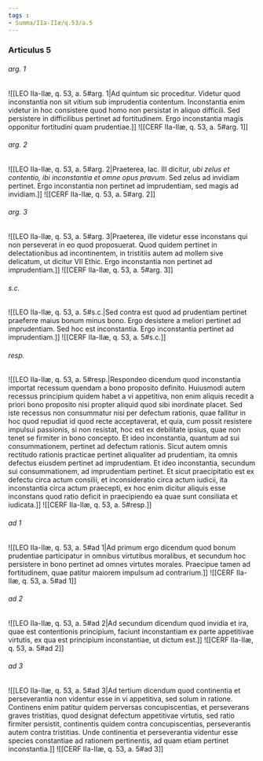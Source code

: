 ```yaml
---
tags : 
- Summa/IIa-IIæ/q.53/a.5
---
```


### Articulus 5

###### arg. 1
![[LEO IIa-IIæ, q. 53, a. 5#arg. 1|Ad quintum sic proceditur. Videtur quod inconstantia non sit vitium sub imprudentia contentum. Inconstantia enim videtur in hoc consistere quod homo non persistat in aliquo difficili. Sed persistere in difficilibus pertinet ad fortitudinem. Ergo inconstantia magis opponitur fortitudini quam prudentiae.]]
![[CERF IIa-IIæ, q. 53, a. 5#arg. 1]]

###### arg. 2
![[LEO IIa-IIæ, q. 53, a. 5#arg. 2|Praeterea, Iac. III dicitur, *ubi zelus et contentio, ibi inconstantia et omne opus pravum*. Sed zelus ad invidiam pertinet. Ergo inconstantia non pertinet ad imprudentiam, sed magis ad invidiam.]]
![[CERF IIa-IIæ, q. 53, a. 5#arg. 2]]

###### arg. 3
![[LEO IIa-IIæ, q. 53, a. 5#arg. 3|Praeterea, ille videtur esse inconstans qui non perseverat in eo quod proposuerat. Quod quidem pertinet in delectationibus ad incontinentem, in tristitiis autem ad mollem sive delicatum, ut dicitur VII Ethic. Ergo inconstantia non pertinet ad imprudentiam.]]
![[CERF IIa-IIæ, q. 53, a. 5#arg. 3]]

###### s.c.
![[LEO IIa-IIæ, q. 53, a. 5#s.c.|Sed contra est quod ad prudentiam pertinet praeferre maius bonum minus bono. Ergo desistere a meliori pertinet ad imprudentiam. Sed hoc est inconstantia. Ergo inconstantia pertinet ad imprudentiam.]]
![[CERF IIa-IIæ, q. 53, a. 5#s.c.]]

###### resp.
![[LEO IIa-IIæ, q. 53, a. 5#resp.|Respondeo dicendum quod inconstantia importat recessum quendam a bono proposito definito. Huiusmodi autem recessus principium quidem habet a vi appetitiva, non enim aliquis recedit a priori bono proposito nisi propter aliquid quod sibi inordinate placet. Sed iste recessus non consummatur nisi per defectum rationis, quae fallitur in hoc quod repudiat id quod recte acceptaverat, et quia, cum possit resistere impulsui passionis, si non resistat, hoc est ex debilitate ipsius, quae non tenet se firmiter in bono concepto. Et ideo inconstantia, quantum ad sui consummationem, pertinet ad defectum rationis. Sicut autem omnis rectitudo rationis practicae pertinet aliqualiter ad prudentiam, ita omnis defectus eiusdem pertinet ad imprudentiam. Et ideo inconstantia, secundum sui consummationem, ad imprudentiam pertinet. Et sicut praecipitatio est ex defectu circa actum consilii, et inconsideratio circa actum iudicii, ita inconstantia circa actum praecepti, ex hoc enim dicitur aliquis esse inconstans quod ratio deficit in praecipiendo ea quae sunt consiliata et iudicata.]]
![[CERF IIa-IIæ, q. 53, a. 5#resp.]]

###### ad 1
![[LEO IIa-IIæ, q. 53, a. 5#ad 1|Ad primum ergo dicendum quod bonum prudentiae participatur in omnibus virtutibus moralibus, et secundum hoc persistere in bono pertinet ad omnes virtutes morales. Praecipue tamen ad fortitudinem, quae patitur maiorem impulsum ad contrarium.]]
![[CERF IIa-IIæ, q. 53, a. 5#ad 1]]

###### ad 2
![[LEO IIa-IIæ, q. 53, a. 5#ad 2|Ad secundum dicendum quod invidia et ira, quae est contentionis principium, faciunt inconstantiam ex parte appetitivae virtutis, ex qua est principium inconstantiae, ut dictum est.]]
![[CERF IIa-IIæ, q. 53, a. 5#ad 2]]

###### ad 3
![[LEO IIa-IIæ, q. 53, a. 5#ad 3|Ad tertium dicendum quod continentia et perseverantia non videntur esse in vi appetitiva, sed solum in ratione. Continens enim patitur quidem perversas concupiscentias, et perseverans graves tristitias, quod designat defectum appetitivae virtutis, sed ratio firmiter persistit, continentis quidem contra concupiscentias, perseverantis autem contra tristitias. Unde continentia et perseverantia videntur esse species constantiae ad rationem pertinentis, ad quam etiam pertinet inconstantia.]]
![[CERF IIa-IIæ, q. 53, a. 5#ad 3]]

